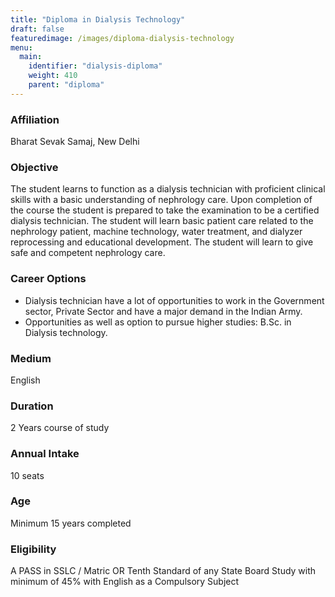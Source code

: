 ```yaml
---
title: "Diploma in Dialysis Technology"
draft: false
featuredimage: /images/diploma-dialysis-technology
menu:
  main:
    identifier: "dialysis-diploma"
    weight: 410
    parent: "diploma"
---
```


### Affiliation

Bharat Sevak Samaj, New Delhi

### Objective

The student learns to function as a dialysis technician with proficient clinical skills with a basic understanding of nephrology care. Upon completion of the course the student is prepared to take the examination to be a certified dialysis technician. The student will learn basic patient care related to the nephrology patient, machine technology, water treatment, and dialyzer reprocessing and educational development. The student will learn to give safe and competent nephrology care.

### Career Options

- Dialysis technician have a lot of opportunities to work in the Government sector, Private Sector and have a major demand in the Indian Army.
- Opportunities as well as option to pursue higher studies: B.Sc. in Dialysis technology.

### Medium

English

### Duration

2 Years course of study

### Annual Intake

10 seats

### Age

Minimum 15 years completed

### Eligibility

A PASS in SSLC / Matric OR Tenth Standard of any State Board Study with minimum of 45% with English as a Compulsory Subject
